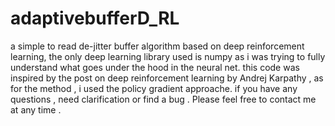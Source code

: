 # adaptivebufferD_RL
a simple to read  de-jitter buffer algorithm based on deep reinforcement learning, the only deep learning library used is numpy 
as i was trying to fully understand what goes under the hood in the neural net.
this code was inspired by the post on deep reinforcement learning by Andrej Karpathy , as for the method , i used the policy gradient approache. 
if you have any questions , need clarification or find a bug . Please feel free to contact me at any time .
